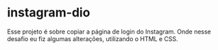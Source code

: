 # instagram-dio
Esse projeto é sobre copiar a página de login do Instagram.  Onde nesse desafio eu fiz algumas alterações, utilizando o HTML e CSS.
